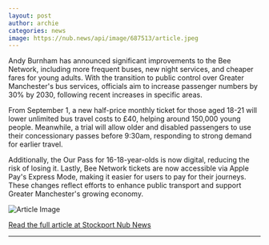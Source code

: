 ```yaml
---
layout: post
author: archie
categories: news
image: https://nub.news/api/image/687513/article.jpeg
---
```

Andy Burnham has announced significant improvements to the Bee Network, including more frequent buses, new night services, and cheaper fares for young adults. With the transition to public control over Greater Manchester's bus services, officials aim to increase passenger numbers by 30% by 2030, following recent increases in specific areas. 

From September 1, a new half-price monthly ticket for those aged 18-21 will lower unlimited bus travel costs to £40, helping around 150,000 young people. Meanwhile, a trial will allow older and disabled passengers to use their concessionary passes before 9:30am, responding to strong demand for earlier travel. 

Additionally, the Our Pass for 16-18-year-olds is now digital, reducing the risk of losing it. Lastly, Bee Network tickets are now accessible via Apple Pay's Express Mode, making it easier for users to pay for their journeys. These changes reflect efforts to enhance public transport and support Greater Manchester's growing economy.

![Article Image](https://nub.news/api/image/687513/article.jpeg)

[Read the full article at Stockport Nub News](https://stockport.nub.news/news/local-news/andy-burnham-introduces-major-bee-network-changes-including-cheaper-travel-digital-passes-and-more-270604)

---
